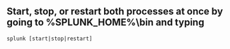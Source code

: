 

## Start, stop, or restart both processes at once by going to %SPLUNK_HOME%\bin and typing

```
splunk [start|stop|restart] 
```

